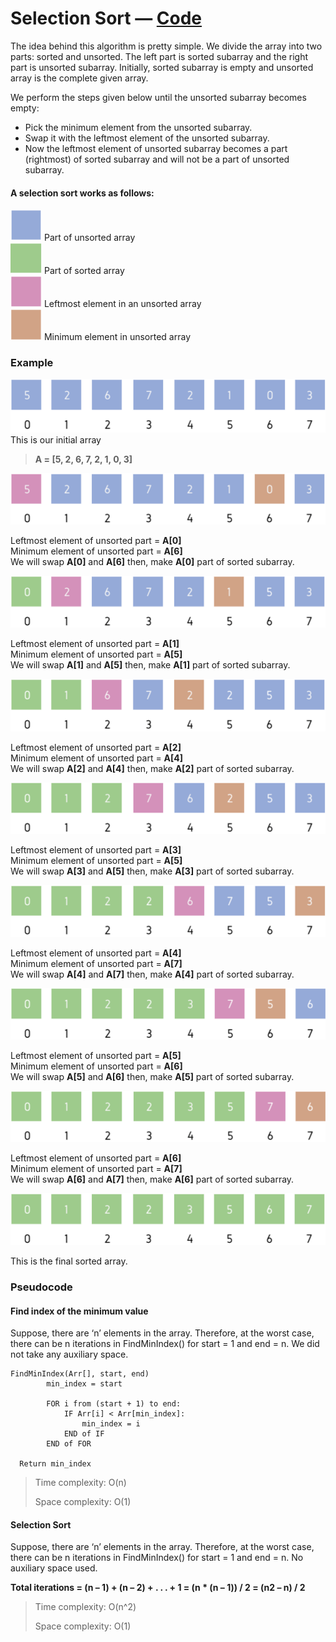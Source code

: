 # Selection Sort  — [Code](../../src/main/java/io/github/drmanan/learn/sort/SelectionSort.java)

The idea behind this algorithm is pretty simple. We divide the array into two parts: sorted and unsorted. The left part is sorted subarray and the right part is unsorted subarray. Initially, sorted subarray is empty and unsorted array is the complete given array.

We perform the steps given below until the unsorted subarray becomes empty:
- Pick the minimum element from the unsorted subarray.
- Swap it with the leftmost element of the unsorted subarray.
- Now the leftmost element of unsorted subarray becomes a part (rightmost) of sorted subarray and will not be a part of unsorted subarray.

#### A selection sort works as follows:
<img src="../../Assets/colours/unsorted+array.png" alt="Unsorted Array Element" width="50" height="50"> 
Part of unsorted array<br/>
<img src="../../Assets/colours/sorted+array.png" alt="Sorted Array" width="50" height="50">
Part of sorted array <br />
<img src="../../Assets/colours/Leftmost+element+in+unsorted+array.png" alt="Leftmost element in an unsorted array" width="50" height="50">
Leftmost element in an unsorted array <br />
<img src="../../Assets/colours/Minimum+element+in+unsorted+array.png" alt="Minimum element in unsorted array" width="50" height="50">
Minimum element in unsorted array

### Example

![Initial Array](../../Assets/selection_sort/SelectionSort1.png)
This is our initial array 
> **A = [5, 2, 6, 7, 2, 1, 0, 3]**

![Initial Array](../../Assets/selection_sort/SelectionSort2.png)

Leftmost element of unsorted part = **A[0]** <br />
Minimum element of unsorted part = **A[6]** <br />
We will swap **A[0]** and **A[6]** then, make **A[0]** part of sorted subarray.

![Initial Array](../../Assets/selection_sort/SelectionSort3.png)

Leftmost element of unsorted part = **A[1]** <br />
Minimum element of unsorted part = **A[5]** <br />
We will swap **A[1]** and **A[5]** then, make **A[1]** part of sorted subarray.

![Initial Array](../../Assets/selection_sort/SelectionSort4.png)

Leftmost element of unsorted part = **A[2]** <br />
Minimum element of unsorted part = **A[4]** <br />
We will swap **A[2]** and **A[4]** then, make **A[2]** part of sorted subarray.

![Initial Array](../../Assets/selection_sort/SelectionSort5.png)

Leftmost element of unsorted part = **A[3]** <br />
Minimum element of unsorted part = **A[5]** <br />
We will swap **A[3]** and **A[5]** then, make **A[3]** part of sorted subarray.

![Initial Array](../../Assets/selection_sort/SelectionSort6.png)

Leftmost element of unsorted part = **A[4]** <br />
Minimum element of unsorted part = **A[7]** <br />
We will swap **A[4]** and **A[7]** then, make **A[4]** part of sorted subarray.

![Initial Array](../../Assets/selection_sort/SelectionSort7.png)

Leftmost element of unsorted part = **A[5]** <br />
Minimum element of unsorted part = **A[6]** <br />
We will swap **A[5]** and **A[6]** then, make **A[5]** part of sorted subarray.

![Initial Array](../../Assets/selection_sort/SelectionSort8.png)

Leftmost element of unsorted part = **A[6]** <br />
Minimum element of unsorted part = **A[7]** <br />
We will swap **A[6]** and **A[7]** then, make **A[6]** part of sorted subarray.

![Initial Array](../../Assets/selection_sort/SelectionSort9.png)

This is the final sorted array.

### Pseudocode

#### Find index of the minimum value

Suppose, there are ‘n’ elements in the array. 
Therefore, at the worst case, 
there can be n iterations in FindMinIndex() 
for start = 1 and end = n. 
We did not take any auxiliary space.

```postgresql
FindMinIndex(Arr[], start, end)    
        min_index = start    
        
        FOR i from (start + 1) to end:    
            IF Arr[i] < Arr[min_index]:    
                min_index = i    
            END of IF    
        END of FOR    
              
  Return min_index
```

> Time complexity: O(n)
> 
> Space complexity: O(1)
 
#### Selection Sort

Suppose, there are ‘n’ elements in the array. Therefore, at the worst case, 
there can be n iterations in FindMinIndex() for start = 1 and end = n. 
No auxiliary space used.

**Total iterations = (n – 1) + (n – 2) + . . . + 1 = (n * (n – 1)) / 2 = (n2 – n) / 2**

> Time complexity: O(n^2)
>
> Space complexity: O(1)
 
